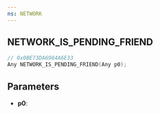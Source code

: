 ```yaml
---
ns: NETWORK
---
```

## NETWORK_IS_PENDING_FRIEND

```c
// 0x0BE73DA6984A6E33
Any NETWORK_IS_PENDING_FRIEND(Any p0);
```

## Parameters
* **p0**:
